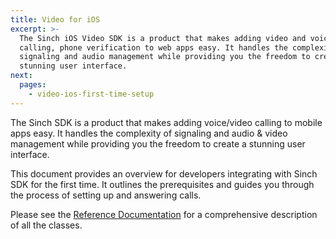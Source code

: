 ```yaml
---
title: Video for iOS
excerpt: >-
  The Sinch iOS Video SDK is a product that makes adding video and voice
  calling, phone verification to web apps easy. It handles the complexity of
  signaling and audio management while providing you the freedom to create a
  stunning user interface.
next:
  pages:
    - video-ios-first-time-setup
---
```

The Sinch SDK is a product that makes adding voice/video calling to mobile apps easy. It handles the complexity of signaling and audio & video management while providing you the freedom to create a stunning user interface.

This document provides an overview for developers integrating with Sinch SDK for the first time. It outlines the prerequisites and guides you through the process of setting up and answering calls.

Please see the [Reference Documentation](video-for-ios\reference\html) for a comprehensive description of all the classes.
